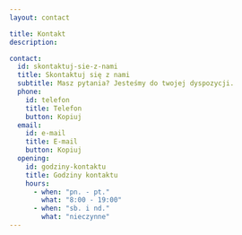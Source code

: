 ```yaml
---
layout: contact

title: Kontakt
description:

contact:
  id: skontaktuj-sie-z-nami
  title: Skontaktuj się z nami
  subtitle: Masz pytania? Jesteśmy do twojej dyspozycji.
  phone:
    id: telefon
    title: Telefon
    button: Kopiuj
  email:
    id: e-mail
    title: E-mail
    button: Kopiuj
  opening:
    id: godziny-kontaktu
    title: Godziny kontaktu
    hours:
      - when: "pn. - pt."
        what: "8:00 - 19:00"
      - when: "sb. i nd."
        what: "nieczynne"
---
```

